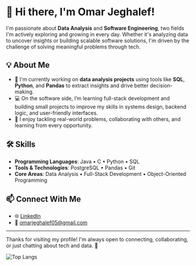 # 👋 Hi there, I'm Omar Jeghalef!

I'm passionate about **Data Analysis** and **Software Engineering**, two fields I'm actively exploring and growing in every day. Whether it's analyzing data to uncover insights or building scalable software solutions, I'm driven by the challenge of solving meaningful problems through tech.

## 💡 About Me

- 🧠 I'm currently working on **data analysis projects** using tools like **SQL**, **Python**, and **Pandas** to extract insights and drive better decision-making.
- 💻 On the software side, I’m learning full-stack development and building small projects to improve my skills in systems design, backend logic, and user-friendly interfaces.
- 🚀 I enjoy tackling real-world problems, collaborating with others, and learning from every opportunity.

## 🛠️ Skills

- **Programming Languages**: Java • C • Python • SQL
- **Tools & Technologies**: PostgreSQL • Pandas • Git
- **Core Areas**: Data Analysis • Full-Stack Development • Object-Oriented Programming

## 📫 Connect With Me

- 🌐 [LinkedIn](https://www.linkedin.com/in/omar-jeghalef)
- 📧 [omarjeghalef05@gmail.com](mailto:omarjeghalef05@gmail.com)

---

Thanks for visiting my profile! I'm always open to connecting, collaborating, or just chatting about tech and data. 🚀

![Top Langs](https://github-readme-stats-eosin-six-62.vercel.app/api/top-langs/?username=OmarJeghale&hide=yacc,lex,makefile&layout=compact)
